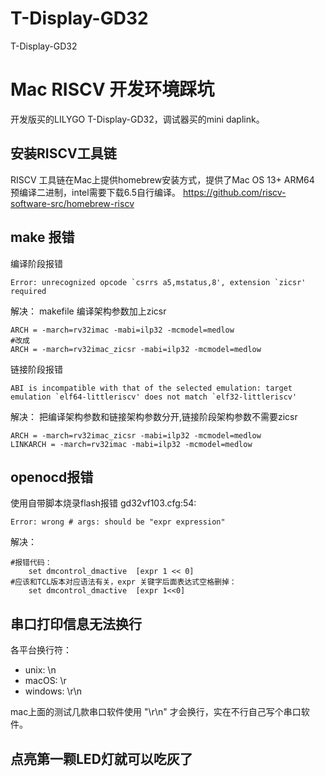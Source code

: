 # T-Display-GD32
T-Display-GD32

# Mac RISCV 开发环境踩坑

开发版买的LILYGO T-Display-GD32，调试器买的mini daplink。

## 安装RISCV工具链
RISCV 工具链在Mac上提供homebrew安装方式，提供了Mac OS 13+ ARM64 预编译二进制，intel需要下载6.5自行编译。
https://github.com/riscv-software-src/homebrew-riscv

## make 报错

编译阶段报错
```
Error: unrecognized opcode `csrrs a5,mstatus,8', extension `zicsr' required
```

解决：
makefile 编译架构参数加上zicsr
```
ARCH = -march=rv32imac -mabi=ilp32 -mcmodel=medlow
#改成
ARCH = -march=rv32imac_zicsr -mabi=ilp32 -mcmodel=medlow
```

链接阶段报错
```
ABI is incompatible with that of the selected emulation: target emulation `elf64-littleriscv' does not match `elf32-littleriscv'
```
解决：
把编译架构参数和链接架构参数分开,链接阶段架构参数不需要zicsr
```
ARCH = -march=rv32imac_zicsr -mabi=ilp32 -mcmodel=medlow
LINKARCH = -march=rv32imac -mabi=ilp32 -mcmodel=medlow
```

## openocd报错
使用自带脚本烧录flash报错 gd32vf103.cfg:54: 
```
Error: wrong # args: should be "expr expression"
```
解决：
```
#报错代码：
    set dmcontrol_dmactive  [expr 1 << 0]
#应该和TCL版本对应语法有关，expr 关键字后面表达式空格删掉：
    set dmcontrol_dmactive  [expr 1<<0]
```
## 串口打印信息无法换行
各平台换行符：
* unix: \n
* macOS: \r
* windows: \r\n

mac上面的测试几款串口软件使用 "\r\n" 才会换行，实在不行自己写个串口软件。

## 点亮第一颗LED灯就可以吃灰了